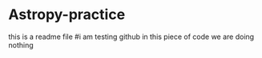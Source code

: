 # Astropy-practice
this is a readme file
#i am testing github
in this piece of code we are doing nothing
